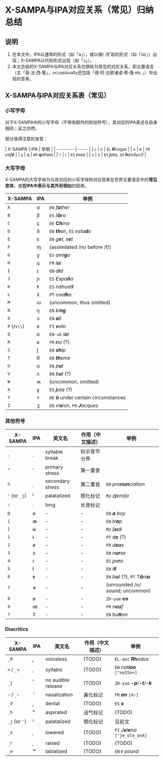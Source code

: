 # X-SAMPA与IPA对应关系（常见）归纳总结

## 说明

1. 在本文中，IPA以通常的形式（如「a」），或以被/ /扩起的形式（如「/a/」）出现；X-SAMPA以代码形式出现（如「`a`」）。
2. 本文总结的X-SAMPA与IPA对应关系仅限较为常见的对应关系，即主要语言（主「英·法·西·葡」，occasionally还包括「德·阿·北欧诸语·希·俄·etc.」）中出现的音素。

## X-SAMPA与IPA对应关系表（常见）

### 小写字母

对于X-SAMPA中的小写字母（不带有额外的附加符号），其对应的IPA表述与自身相同；反之亦然。

部分值得注意的发音：

| X-SAMPA	| IPA 	| 举例 |
| ---------	| ----- |
| `c`		| c 	| `EL` ***Κ**ίνημα* |
| `e`		| e		| `FR` *caf**é*** |
| `q`		| q		| `AR` ***q**ahwa* |
| `r`		| r		| `ES` ***r**osa* |
| `x`		| x		| `ES` ***j**ota*, `ZH` ***h**an4yu3* |

### 大写字母

X-SAMPA的大写字母为与其对应的小写字母所对应音素在世界主要语言中的**常见变体**，或**在IPA中表示与其外形相似**的因素。

| X-SAMPA 		| IPA 	| 举例 			|
| ------------- | ----- | ----------------- |
| `A` 			| ɑ		| `EN` *f**a**ther* 	|
| `B` 			| β 	| `ES` *li**b**ro* 	|
| `C` 			| ç		| `DE` ***Ch**ina*		|
| `D`			| ð 	| `EN` ***th**en*, `ES` *esta**d**o* |
| `E` 			| ɛ 	| `EN` *g**e**t*, *s**e**t* |
| `F` 			| ɱ		| (assimilated /m/ before /f/) |
| `G`			| ɣ		| `ES` *ami**g**o* |
| `H`			| ɥ 	| `FR` *l**u**i* |
| `I`			| ɪ		| `EN` *d**i**d* |
| `J`			| ɲ		| `ES` *Espa**ñ**a* |
| `K`			| ɬ		| `ES` *náhuat**l*** |
| `L`			| ʎ		| `PT` *coe**lh**o* |
| `M`			| ɯ		| (uncommon, thus omitted) |
| `N`			| ŋ		| `EN` *ki**ng*** |
| `O`			| ɔ		| `EN` ***a**ll*	|
| `P` (/`v\\`)	| ʋ		| `FI` ***v**alo* |
| `Q`			| ɒ		| `EN-uk` *l**o**t* |
| `R`			| ʁ		| `FR` ***r**oi* (?) |
| `S`			| ʃ		| `EN` ***sh**ip* |
| `T`			| θ		| `EN` ***th**eme* |
| `U`			| ʊ		| `EN` *p**u**t* |
| `V`			| ʌ		| `EN` *b**u**t* (?) |
| `W`			| ʍ		| (uncommon, omitted) |
| `X`			| χ		| `ES` ***j**ota* (?) |
| `Y`			| ʏ		| `DE` ***ü*** under certain circumstances |
| `Z`			| ʒ		| `EN` *vi**s**ion*, `FR` ***J**acques* |

### 其他符号

| X-SAMPA		| IPA	| 英文名			| 作用（中文描述）	| 举例 |
| --------- | --- | ---------- | ---------------- | ---- |
| `.`			| .		| syllable break	| 标示音节分界	|	|
| `"`			| '		| primary stress	| 第一重音		|	|
| `%`			| ˌ		| secondary stress	| 第二重音		| `EN` *pro**nun**ciation* |
| `'` (or `_j`)	| ʲ		| palatalized		| 颚化标记		| `RU` *z**j**emlja* |
| `:`			| ː		| long				| 长音标记		|	|
| `@`			| ə		| -					| -				| `EN` ***a** boy* |
| `{`			| æ		| -					| -				| `EN` *tr**a**p* |
| `}`			| ʉ		| -					| -				| `RU` _lj**u**di_ |
| `1`			| ɨ		| -					| -				| `PT` _d**e**_ (?) |
| `2`			| ø		| -					| -				| `FR` _d**eu**x_	|
| `3`			| ɜ		| -					| -				| `EN` _n**ur**se_ |
| `4`			| ɾ		| -					| -				| `ES` _pe**r**o_ |
| `5`			| ɫ		| -					| -				| `EN` _i**ll**_ |
| `6`			| ɐ		| -					| -				| `EN` _b**u**t_ (?), `PT` _T**â**ni**a**_ |
| `7`			| ɤ		| -					| -				| (unrounded /o/ sound; uncommon) |
| `8`			| ɵ		| -					| -				| `ZH-yue` _**eo**_ |
| `9`			| œ		| -					| -				| `FR` _n**eu**f_ |
| `?`			| ʔ		| -					| -				| `EN` _bu**tt**on_ |

### Diacritics

| X-SAMPA		| IPA	| 英文名		| 作用（中文描述）	| 举例 |
| --------- | --- | ---------- | ---------------- | ---- |
| `_0`			| ̥ 	| voiceless		| (TODO)			| `EL-anc` _**Rh**odos_ |
| `=` / `_=`	| ̩		| syllabic		| (TODO)			| `EN` _nat**ion**_ `["neISn=]` |
| `_}`			| ̚		| no audible release | (TODO)		| `ZH-yue` _**-p**/**-t**/**-k**_ |
| `~` / `_~`	| ̃		| nasalization	| 鼻化标记			| `FR` _**an**_ `[A~]` |
| `_d`			| ̪		| dental		| (TODO)			| `ES` _**s**_ |
| `_h`			| ʰ		| aspirated		| 送气标记			| (TODO)	|
| `_j` (or `'`)	| ʲ		| palatalized | 颚化标记			| 见前文	|
| `_o`			| ̞		| lowered		| (TODO)			| `FI` _J**e**l**e**na_ `["je_ole_onA]` |
| `_r`			| ̝		| raised		| (TODO)			| (TODO) |
| `_w`			| ʷ		| labialized	| (TODO)			| `EN` _**r**_ sound |
